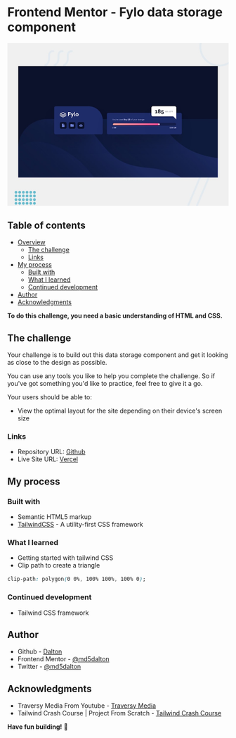 # Frontend Mentor - Fylo data storage component

![Design preview for the Fylo data storage component coding challenge](./design/desktop-preview.jpg)

## Table of contents

- [Overview](#overview)
  - [The challenge](#the-challenge)
  - [Links](#links)
- [My process](#my-process)
  - [Built with](#built-with)
  - [What I learned](#what-i-learned)
  - [Continued development](#continued-development)
- [Author](#author)
- [Acknowledgments](#acknowledgments)

**To do this challenge, you need a basic understanding of HTML and CSS.**

## The challenge

Your challenge is to build out this data storage component and get it looking as close to the design as possible.

You can use any tools you like to help you complete the challenge. So if you've got something you'd like to practice, feel free to give it a go.

Your users should be able to:

- View the optimal layout for the site depending on their device's screen size


### Links

- Repository URL: [Github](https://github.com/md5dalton/fylo-ds)
- Live Site URL: [Vercel](https://md5dalton.github.io/fylo-ds/)

## My process

### Built with

- Semantic HTML5 markup
- [TailwindCSS](https://tailwindcss.com/) - A utility-first CSS framework

### What I learned

 - Getting started with tailwind CSS
 - Clip path to create a triangle
 ```css
 clip-path: polygon(0 0%, 100% 100%, 100% 0);
 ```

### Continued development

 - Tailwind CSS framework

## Author

- Github - [Dalton](https://github.com/md5dalton)
- Frontend Mentor - [@md5dalton](https://www.frontendmentor.io/profile/md5dalton)
- Twitter - [@md5dalton](https://twitter.com/md5dalton)

## Acknowledgments
- Traversy Media From Youtube - [Traversy Media](https://www.youtube.com/c/TraversyMedia)
- Tailwind Crash Course | Project From Scratch - [Tailwind Crash Course](https://www.youtube.com/watch?v=dFgzHOX84xQ&t)

**Have fun building!** 🚀